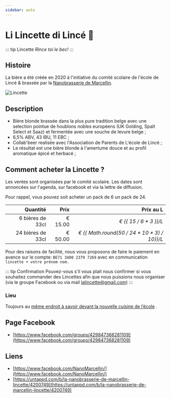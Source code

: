 ```yaml
---
sidebar: auto
---
```


# Li Lincette di Lincé 🍺

::: tip Lincette
*Rince toi le bec!*
::: 

## Histoire
La bière a été créée en 2020 à l'initiative du comité scolaire de l'école de Lincé & brassée par la [Nanobrasserie de Marcellin](https://www.nanomarcellin.beer/).

![Lincette](https://static.wixstatic.com/media/e00a94_4827ab6c05684f208ee0dc3942c69030~mv2.jpeg/v1/crop/x_0,y_122,w_2930,h_2822/fill/w_407,h_392,al_c,q_80,usm_0.66_1.00_0.01/e00a94_4827ab6c05684f208ee0dc3942c69030~mv2.webp)

## Description
- Bière blonde brassée dans la plus pure tradition belge avec une selection pointue de houblons nobles européens (UK Golding, Spalt Select et Saaz) et fermentée avec une souche de levure belge ;
- 6,5% ABV, 43 IBU, 11 EBC ;
- Collab'beer realisée avec l'Association de Parents de L'école de Lincé ;
- Le résultat est une bière blonde à l'amertume douce et au profil aromatique épicé et herbacé ;

## Comment acheter la Lincette ?

Les ventes sont organisées par le comité scolaire. Les dates sont annoncées sur l'agenda, sur facebook et via la lettre de diffusion. 


Pour rappel, vous pouvez soit acheter un pack de 6 un pack de 24.

| Quantité  | Prix  | Prix au L |
| ---------:| -----:| -----:|
| 6 bières de 33cl| € 15.00  | *€ {{ 15 / 6 * 3 }}/L* |
| 24 bières de 33cl| € 50.00|  *€ {{ Math.round(50 / 24 * 10 * 3) / 10}}/L* |

Pour des raisons de facilité, nous vous proposons de faire le paiement en avance sur le compte:
`BE71 3400 2379 7269` avec en communication `lincette + votre prénom nom.`

::: tip Confirmation 
Pouvez-vous s'il vous plait nous confirmer si vous souhaitez commander des Lincettes afin que nous puissions nous organiser (via le groupe Facebook ou via mail [lalincette@gmail.com](lalincette@gmail.com))
:::

### Lieu
Toujours au [même endroit à savoir devant la nouvelle cuisine de l’école](https://www.google.com/maps/@50.5123388,5.6293676,3a,75y,56.4h,87.06t/data=!3m7!1e1!3m5!1s1uUUtz4WVOi55_LbTqahoA!2e0!6shttps:%2F%2Fstreetviewpixels-pa.googleapis.com%2Fv1%2Fthumbnail%3Fpanoid%3D1uUUtz4WVOi55_LbTqahoA%26cb_client%3Dmaps_sv.tactile.gps%26w%3D203%26h%3D100%26yaw%3D51.155308%26pitch%3D0%26thumbfov%3D100!7i13312!8i6656?hl=en-GB) .

## Page Facebook 
- [https://www.facebook.com/groups/429847368281109](https://www.facebook.com/groups/429847368281109)

## Liens
- [https://www.facebook.com/NanoMarcellin/](https://www.facebook.com/NanoMarcellin/)
- [https://untappd.com/b/la-nanobrasserie-de-marcellin-lincette/4200749](https://untappd.com/b/la-nanobrasserie-de-marcellin-lincette/4200749)
